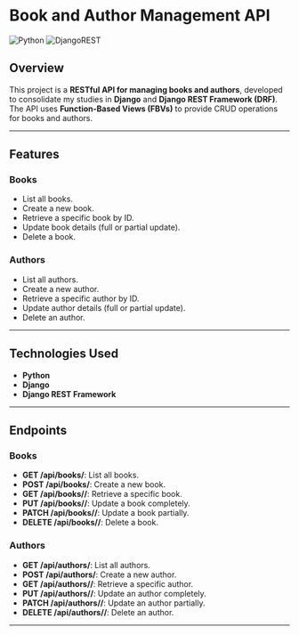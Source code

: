 # Book and Author Management API

![Python](https://img.shields.io/badge/python-3670A0?style=for-the-badge&logo=python&logoColor=ffdd54) ![DjangoREST](https://img.shields.io/badge/DJANGO-REST-ff1709?style=for-the-badge&logo=django&logoColor=white&color=ff1709&labelColor=gray) 

## Overview
This project is a **RESTful API for managing books and authors**, developed to consolidate my studies in **Django** and **Django REST Framework (DRF)**. The API uses **Function-Based Views (FBVs)** to provide CRUD operations for books and authors.

---

## Features

### Books
- List all books.
- Create a new book.
- Retrieve a specific book by ID.
- Update book details (full or partial update).
- Delete a book.

### Authors
- List all authors.
- Create a new author.
- Retrieve a specific author by ID.
- Update author details (full or partial update).
- Delete an author.

---

## Technologies Used
- **Python**
- **Django**
- **Django REST Framework**

---

## Endpoints

### Books
- **GET /api/books/**: List all books.
- **POST /api/books/**: Create a new book.
- **GET /api/books/<id>/**: Retrieve a specific book.
- **PUT /api/books/<id>/**: Update a book completely.
- **PATCH /api/books/<id>/**: Update a book partially.
- **DELETE /api/books/<id>/**: Delete a book.

### Authors
- **GET /api/authors/**: List all authors.
- **POST /api/authors/**: Create a new author.
- **GET /api/authors/<id>/**: Retrieve a specific author.
- **PUT /api/authors/<id>/**: Update an author completely.
- **PATCH /api/authors/<id>/**: Update an author partially.
- **DELETE /api/authors/<id>/**: Delete an author.

---

